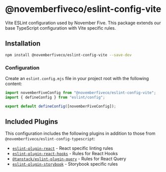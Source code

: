 # @novemberfiveco/eslint-config-vite

Vite ESLint configuration used by November Five. This package extends our base TypeScript configuration with Vite specific rules.

## Installation

```bash
npm install @novemberfiveco/eslint-config-vite --save-dev
```

### Configuration

Create an `eslint.config.mjs` file in your project root with the following content:

```javascript
import novemberFiveConfig from "@novemberfiveco/eslint-config-vite";
import { defineConfig } from "eslint/config";

export default defineConfig([novemberFiveConfig]);
```

## Included Plugins

This configuration includes the following plugins in addition to those from `@novemberfiveco/eslint-config-typescript`:

- [`eslint-plugin-react`](https://github.com/jsx-eslint/eslint-plugin-react) - React specific linting rules
- [`eslint-plugin-react-hooks`](https://github.com/facebook/react/tree/main/packages/eslint-plugin-react-hooks) - Rules for React Hooks
- [`@tanstack/eslint-plugin-query`](https://github.com/TanStack/query/tree/main/packages/eslint-plugin-query) - Rules for React Query
- [`eslint-plugin-storybook`](https://github.com/storybookjs/eslint-plugin-storybook) - Storybook specific rules
